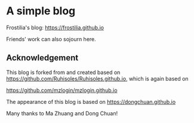 # A simple blog

Frostilia's blog: https://frostilia.github.io

Friends' work can also sojourn here.

## Acknowledgement

This blog is forked from and created based on https://github.com/Ruhisoles/Ruhisoles.github.io, which is again based on

https://github.com/mzlogin/mzlogin.github.io

The appearance of this blog is based on https://dongchuan.github.io

Many thanks to Ma Zhuang and Dong Chuan!
